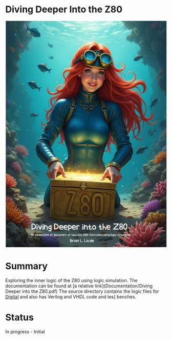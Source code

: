 # Diving Deeper Into the Z80
![Alt text](/Documentation/Resources/coverart.png)
# Summary 
Exploring the inner logic of the Z80 using logic simulation. 
The documentation can be found at [a relative link](Documentation/Diving Deeper into the Z80.pdf)
The source directory contains the logic files for [Digital](https://github.com/hneemann/Digital) and also has Verilog and VHDL code and tes] benches.

# Status 
In progress - Initial 
